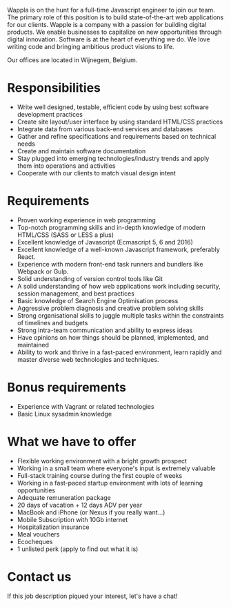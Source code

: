 Wappla is on the hunt for a full-time Javascript engineer to join our team.
The primary role of this position is to build state-of-the-art web applications for our clients.
Wapple is a company with a passion for building digital products. We enable businesses to capitalize on new opportunities through digital innovation. Software is at the heart of everything we do. We love writing code and bringing ambitious product visions to life.

Our offices are located in Wijnegem, Belgium.


# Responsibilities
- Write well designed, testable, efficient code by using best software development practices
- Create site layout/user interface by using standard HTML/CSS practices
- Integrate data from various back-end services and databases
- Gather and refine specifications and requirements based on technical needs
- Create and maintain software documentation
- Stay plugged into emerging technologies/industry trends and apply them into operations and activities
- Cooperate with our clients to match visual design intent

# Requirements
- Proven working experience in web programming
- Top-notch programming skills and in-depth knowledge of modern HTML/CSS (SASS or LESS a plus)
- Excellent knowledge of Javascript (Ecmascript 5, 6 and 2016)
- Excellent knowledge of a well-known Javascript framework, preferably React.
- Experience with modern front-end task runners and bundlers like Webpack or Gulp.
- Solid understanding of version control tools like Git
- A solid understanding of how web applications work including security, session management, and best practices
- Basic knowledge of Search Engine Optimisation process
- Aggressive problem diagnosis and creative problem solving skills
- Strong organisational skills to juggle multiple tasks within the constraints of timelines and budgets
- Strong intra-team communication and ability to express ideas
- Have opinions on how things should be planned, implemented, and maintained
- Ability to work and thrive in a fast-paced environment, learn rapidly and master diverse web technologies and techniques.

# Bonus requirements
- Experience with Vagrant or related technologies
- Basic Linux sysadmin knowledge


# What we have to offer
- Flexible working environment with a bright growth prospect
- Working in a small team where everyone's input is extremely valuable
- Full-stack training course during the first couple of weeks
- Working in a fast-paced startup environment with lots of learning opportunities
- Adequate remuneration package
- 20 days of vacation + 12 days ADV per year
- MacBook and iPhone (or Nexus if you really want...)
- Mobile Subscription with 10Gb internet 
- Hospitalization insurance
- Meal vouchers
- Ecocheques
- 1 unlisted perk (apply to find out what it is)


# Contact us

If this job description piqued your interest, let's have a chat!
